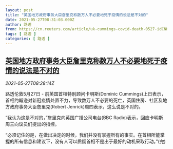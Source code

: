 ```yaml
---
layout: post
title: "英国地方政府事务大臣詹里克称数万人不必要地死于疫情的说法是不对的"
date: 2021-05-27T08:31:03.000Z
author: 路透
from: https://cn.reuters.com/article/uk-cummings-covid-death-0527-idCNKCS2D80VU
tags: [ 路透 ]
categories: [ 路透 ]
---
```

<!--1622104263000-->
[英国地方政府事务大臣詹里克称数万人不必要地死于疫情的说法是不对的](https://cn.reuters.com/article/uk-cummings-covid-death-0527-idCNKCS2D80VU)
------

<div>
<div><i>2021-05-27T08:28:14Z</i></div><p>路透伦敦5月27日 - 前英国首相特别顾问卡明斯(Dominic Cummings)上日表示，首相约翰逊对新冠疫情处置不力，导致数万人不必要的死亡，英国住房、社区及地方政府事务大臣詹里克(Robert Jenrick)周四表示，这么说是不对的。</p><p>“我认为这是不对的，”詹里克向英国广播公司电台(BBC Radio)表示，回应卡明斯周三向议员们提出的指控。</p><p>“必须记住的是，在做出决定的时候，我们并没有掌握所有的事实。在首相所能掌握的所有信息和建议下，没有人可以质疑首相不是出于最好的动机采取行动。”(完)</p>
</div>

